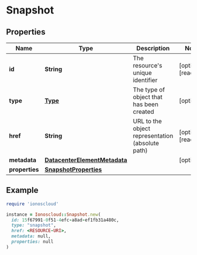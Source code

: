 # Snapshot

## Properties

| Name | Type | Description | Notes |
| ---- | ---- | ----------- | ----- |
| **id** | **String** | The resource&#39;s unique identifier | [optional][readonly] |
| **type** | [**Type**](Type.md) | The type of object that has been created | [optional] |
| **href** | **String** | URL to the object representation (absolute path) | [optional][readonly] |
| **metadata** | [**DatacenterElementMetadata**](DatacenterElementMetadata.md) |  | [optional] |
| **properties** | [**SnapshotProperties**](SnapshotProperties.md) |  |  |

## Example

```ruby
require 'ionoscloud'

instance = Ionoscloud::Snapshot.new(
  id: 15f67991-0f51-4efc-a8ad-ef1fb31a480c,
  type: "snapshot",
  href: <RESOURCE-URI>,
  metadata: null,
  properties: null
)
```


